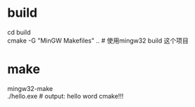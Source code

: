 # build 
cd build  
cmake -G   "MinGW Makefiles" ..  # 使用mingw32 build 这个项目

# make 
mingw32-make  
./hello.exe  # output: hello word cmake!!!  


